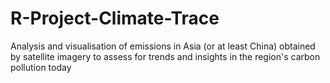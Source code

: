 # R-Project-Climate-Trace
Analysis and visualisation of emissions in Asia (or at least China) obtained by satellite imagery to assess for trends and insights in the region's carbon pollution today
